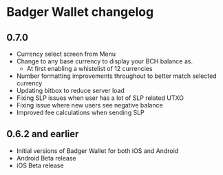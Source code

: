 # Badger Wallet changelog

## 0.7.0

- Currency select screen from Menu
- Change to any base currency to display your BCH balance as.
  - At first enabling a whistelist of 12 currencies
- Number formatting improvements throughout to better match selected currency
- Updating bitbox to reduce server load
- Fixing SLP issues when user has a lot of SLP related UTXO
- Fixing issue where new users see negative balance
- Improved fee calculations when sending SLP

## 0.6.2 and earlier

- Initial versions of Badger Wallet for both iOS and Android
- Android Beta release
- iOS Beta release

